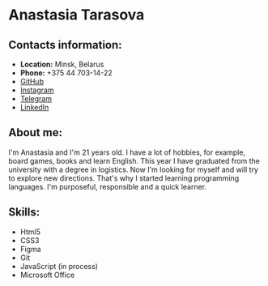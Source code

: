 # Anastasia Tarasova 

## Contacts information: 
* **Location:** Minsk, Belarus
* **Phone:** +375 44 703-14-22
* [GitHub](https://github.com/taranastasiia)
* [Instagram](https://www.instagram.com/ana.trsva/)
* [Telegram](t.me/an_trsva)
* [LinkedIn](https://www.linkedin.com/in/anastasiia-tarasova-7a8745249)

## About me:
I'm Anastasia and I'm 21 years old. I have a lot of hobbies, for example, board games, books and learn English. This year I have graduated from the university with a degree in logistics. Now I'm looking for myself and will try to explore new directions. That's why I started learning programming languages. I'm purposeful, responsible and a quick learner. 

## Skills:
* Html5
* CSS3 
* Figma
* Git
* JavaScript (in process)
* Microsoft Office 